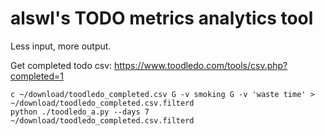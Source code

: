# alswl's TODO metrics analytics tool

Less input, more output.

Get completed todo csv:
https://www.toodledo.com/tools/csv.php?completed=1

```
c ~/download/toodledo_completed.csv G -v smoking G -v 'waste time' > ~/download/toodledo_completed.csv.filterd
python ./toodledo_a.py --days 7 ~/download/toodledo_completed.csv.filterd
```

